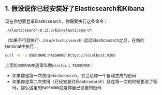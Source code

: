 
## 1. 假设说你已经安装好了Elasticsearch和Kibana
现在你想要登录Elasticsearch，你需要执行这条命令：
```bash
./elasticsearch-8.12.0/bin/elasticsearch
```
（如果不行就执行·`./bin/elasticsearch`)
启动Elasticsearch之后，在新的terminal中执行：
```bash
curl -k -u USERNAME:PASSWORD https://localhost:9200
```
上面的`USERNAME`通常叫做`elastic`；
`PASSWORD`：
* 如果你是第一次使用Elasticsearch，它会给你一个自动生成的密码
* 如果你是第二次使用（已经安装过Elasticsearch）且在第一次的时候更改了密码，那么这里的`PASSWORD`就是你自己设置的密码









































